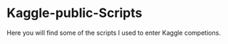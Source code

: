 # Kaggle-public-Scripts

Here you will find some of the scripts I used to enter Kaggle competions. 
